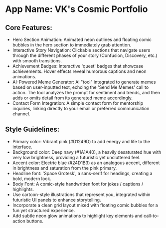 # **App Name**: VK's Cosmic Portfolio

## Core Features:

- Hero Section Animation: Animated neon outlines and floating comic bubbles in the hero section to immediately grab attention.
- Interactive Story Navigation: Clickable sections that navigate users through the different phases of your story (Confusion, Discovery, etc.) with smooth transitions.
- Achievement Badges: Interactive 'quest' badges that showcase achievements. Hover effects reveal humorous captions and neon animations.
- AI-Powered Meme Generator: AI "tool" integrated to generate memes based on user-inputted text, echoing the 'Send Me Memes' call to action. The tool analyzes the prompt for sentiment and trends, and then adds or omits detail from its generated meme accordingly.
- Contact Form Integration: A simple contact form for mentorship inquiries, linking directly to your email or preferred communication channel.

## Style Guidelines:

- Primary color: Vibrant pink (#D1249D) to add energy and life to the interface.
- Background color: Deep navy (#1A1A40), a heavily desaturated hue with very low brightness, providing a futuristic yet uncluttered feel.
- Accent color: Electric blue (#24D1B3) as an analogous accent, different in brightness and saturation from the pink primary.
- Headline font: 'Space Grotesk', a sans-serif for headings, creating a bold, modern look.
- Body Font: A comic-style handwritten font for jokes / captions / highlights.
- Use cartoon-style illustrations that represent you, integrated within futuristic UI panels to enhance storytelling.
- Incorporate a clean grid layout mixed with floating comic bubbles for a fun yet structured experience.
- Add subtle neon glow animations to highlight key elements and call-to-action buttons.